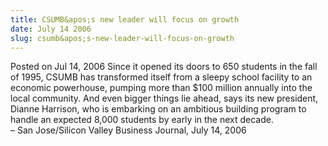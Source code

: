 ```yaml
---
title: CSUMB&apos;s new leader will focus on growth
date: July 14 2006
slug: csumb&apos;s-new-leader-will-focus-on-growth
---
```


  



<span class="date">Posted on Jul 14, 2006    </span>
Since it opened its doors to 650 students in the fall of 1995,
CSUMB has transformed itself from a sleepy school facility to an
economic powerhouse, pumping more than $100 million annually into
the local community. And even bigger things lie ahead, says its new
president, Dianne Harrison, who is embarking on an ambitious
building program to handle an expected 8,000 students by early in
the next decade.<br>
&#x2013; San Jose/Silicon Valley Business Journal, July 14,
2006<br/></br>




```
